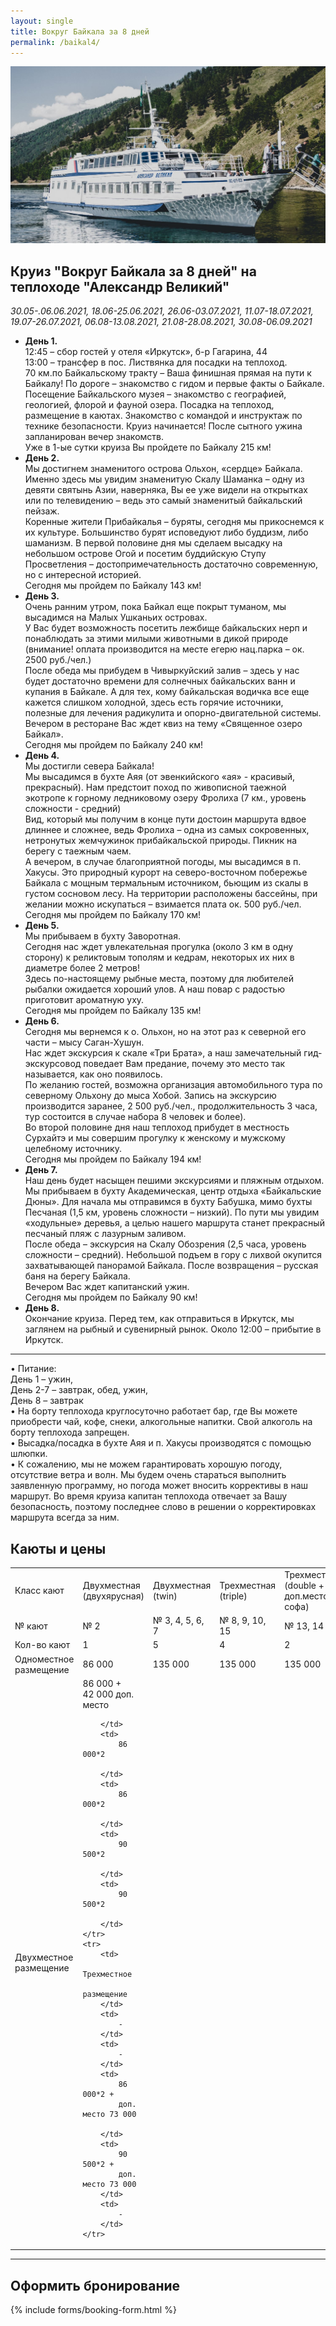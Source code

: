 ```yaml
---
layout: single
title: Вокруг Байкала за 8 дней
permalink: /baikal4/
---
```


![Теплоход "Александр Великий"](/assets/images/baikal/alexander.jpg)

## Круиз  "Вокруг Байкала за 8 дней" на теплоходе "Александр Великий" 

*30.05-.06.06.2021, 18.06-25.06.2021, 26.06-03.07.2021, 11.07-18.07.2021, 19.07-26.07.2021, 06.08-13.08.2021, 21.08-28.08.2021, 30.08-06.09.2021*

* **День 1.**  
12:45 – сбор гостей у отеля «Иркутск», б-р Гагарина, 44  
13:00 – трансфер в пос. Листвянка для посадки на теплоход.  
70 км.по Байкальскому тракту – Ваша финишная прямая на пути к Байкалу! По дороге – знакомство с гидом и первые факты о Байкале.  
Посещение Байкальского музея – знакомство с географией, геологией, флорой и фауной озера. Посадка на теплоход, размещение в каютах. Знакомство с командой и инструктаж по технике безопасности. 
Круиз начинается! После сытного ужина запланирован вечер знакомств.  
Уже в 1-ые сутки круиза Вы пройдете по Байкалу 215 км!  
* **День 2.**  
Мы достигнем знаменитого острова Ольхон, «сердце» Байкала.  
Именно здесь мы увидим знаменитую Скалу Шаманка – одну из девяти святынь Азии, наверняка, Вы ее уже видели на открытках или по телевидению – ведь это самый знаменитый байкальский пейзаж.  
Коренные жители Прибайкалья – буряты, сегодня мы прикоснемся к их культуре. Большинство бурят исповедуют либо буддизм, либо шаманизм. В первой половине дня мы сделаем высадку на небольшом острове Огой и посетим буддийскую Ступу Просветления – достопримечательность достаточно современную, но с интересной историей.  
Сегодня мы пройдем по Байкалу 143 км!  
* **День 3.**  
Очень ранним утром, пока Байкал еще покрыт туманом, мы высадимся на Малых Ушканьих островах.  
У Вас будет возможность посетить лежбище байкальских нерп и понаблюдать за этими милыми животными в дикой природе (внимание! оплата производится на месте егерю нац.парка – ок. 2500 руб./чел.)  
После обеда мы прибудем в Чивыркуйский залив – здесь у нас будет достаточно времени для солнечных байкальских ванн и купания в Байкале. А для тех, кому байкальская водичка все еще кажется слишком холодной, здесь есть горячие источники, полезные для лечения радикулита и опорно-двигательной системы.
Вечером в ресторане Вас ждет квиз на тему «Священное озеро Байкал».  
Сегодня мы пройдем по Байкалу 240 км!   
* **День 4.**  
Мы достигли севера Байкала!  
Мы высадимся в бухте Аяя (от эвенкийского «ая» - красивый, прекрасный). Нам предстоит поход по живописной таежной экотропе к горному ледниковому озеру Фролиха (7 км., уровень сложности - средний)    
 Вид, который мы получим в конце пути достоин маршрута вдвое длиннее и сложнее, ведь Фролиха – одна из самых сокровенных, нетронутых жемчужинок прибайкальской природы.
Пикник на берегу с таежным чаем.  
А вечером, в случае благоприятной погоды, мы высадимся в п. Хакусы. Это природный курорт на северо-восточном побережье Байкала с мощным термальным источником, бьющим из скалы в густом сосновом лесу. На территории расположены бассейны, при желании можно искупаться – взимается плата ок. 500 руб./чел.   
Сегодня мы пройдем по Байкалу 170 км!  
* **День 5.**  
Мы прибываем в бухту Заворотная.  
Сегодня нас ждет увлекательная прогулка (около 3 км в одну сторону) к реликтовым тополям и кедрам, некоторых их них в диаметре более 2 метров!  
Здесь по-настоящему рыбные места, поэтому для любителей рыбалки ожидается хороший улов. А наш повар с радостью приготовит ароматную уху.  
Сегодня мы пройдем по Байкалу 135 км!  
* **День 6.**  
Сегодня мы вернемся к о. Ольхон, но на этот раз к северной его части – мысу Саган-Хушун.  
Нас ждет экскурсия к скале «Три Брата», а наш замечательный гид-экскурсовод поведает Вам предание, почему это место так называется, как оно появилось.  
По желанию гостей, возможна организация автомобильного тура по северному Ольхону до мыса Хобой.  Запись на экскурсию производится заранее, 2 500 руб./чел., продолжительность 3 часа, тур состоится в случае набора 8 человек и более).  
Во второй половине дня наш теплоход прибудет в местность Сурхайтэ и мы совершим прогулку к женскому и мужскому целебному источнику.  
Сегодня мы пройдем по Байкалу 194 км!  
* **День 7.**   
Наш день будет насыщен пешими экскурсиями и пляжным отдыхом.  
Мы прибываем в бухту Академическая, центр отдыха «Байкальские Дюны». Для начала мы отправимся в бухту Бабушка, мимо бухты Песчаная (1,5 км, уровень сложности – низкий). По пути мы увидим «ходульные» деревья, а целью нашего маршрута станет прекрасный песчаный пляж с лазурным заливом.   
После обеда – экскурсия на Скалу Обозрения (2,5 часа, уровень сложности – средний). Небольшой подъем в гору с лихвой окупится захватывающей панорамой Байкала. После возвращения – русская баня на берегу Байкала.  
Вечером Вас ждет капитанский ужин.  
Сегодня мы пройдем по Байкалу 90 км! 
* **День 8.**  
Окончание круиза. Перед тем, как отправиться в Иркутск, мы заглянем на рыбный и сувенирный рынок. Около 12:00 – прибытие в Иркутск.  

******
  
• Питание:  
День 1 – ужин,  
День 2-7 – завтрак, обед, ужин,  
День 8 – завтрак    
• На борту теплохода круглосуточно работает бар, где Вы можете приобрести чай, кофе, снеки, алкогольные напитки. Свой алкоголь на борту теплохода запрещен.  
• Высадка/посадка в бухте Аяя и п. Хакусы производятся с помощью шлюпки.   
• К сожалению, мы не можем гарантировать хорошую погоду, отсутствие ветра и волн. Мы будем очень стараться выполнить заявленную программу, но погода может вносить коррективы в наш маршрут. Во время круиза капитан теплохода отвечает за Вашу безопасность, поэтому последнее слово в решении о корректировках маршрута всегда за ним.  


## Каюты и цены  


<table>
	<tr>
		<td>
			Класс
			кают
		</td>
		<td>
			Двухместная
			(двухярусная)
		</td>
		<td>
			Двухместная
			(twin)
		</td>
		<td>
			Трехместная
			(triple)
		</td>
		<td>
			Трехместная
			(double
			+ доп.место софа)
		</td>
		<td>
			Семейная
			(double)
		</td>
	</tr>
	<tr>
		<td>
			№ кают
		</td>
		<td>
			№ 2
		</td>
		<td>
			№ 3, 4,
			5, 6, 7
		</td>
		<td>
			№ 8, 9,
			10, 15
		</td>
		<td>
			№ 13,
			14
		</td>
		<td>
			№ 11,
			12
		</td>
	</tr>
	<tr>
		<td>
			Кол-во
			кают
		</td>
		<td>
			1
		</td>
		<td>
			5
		</td>
		<td>
			4
		</td>
		<td>
			2
		</td>
		<td>
			2
		</td>
	</tr>
	<tr>
		<td>
			Одноместное
			размещение
		</td>
		<td>
			86
			000
		</td>
		<td>
			135&nbsp;000
		</td>
		<td>
			135&nbsp;000
		</td>
		<td>
			135&nbsp;000
		</td>
		<td>
			135&nbsp;000
		</td>
	</tr>
	<tr>
		<td>
			Двухместное
			размещение
		</td>
		<td>
			86
			000 + 42&nbsp;000 доп. место 
			
		</td>
		<td>
			86 000*2 
			
		</td>
		<td>
			86 000*2 
			
		</td>
		<td>
			90 500*2 
			
		</td>
		<td>
			90 500*2 
			
		</td>
	</tr>
	<tr>
		<td>
			Трехместное
			размещение
		</td>
		<td>
			-
		</td>
		<td>
			-
		</td>
		<td>
			86 000*2 +
			доп. место 73 000 
			
		</td>
		<td>
			90 500*2 +
			доп. место 73 000
		</td>
		<td>
			-
		</td>
	</tr>
</table>

*******
## Оформить бронирование

{% include forms/booking-form.html %}
